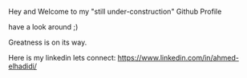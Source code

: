 Hey and Welcome to my "still under-construction" Github Profile 

have a look around ;)

Greatness is on its way.

Here is my linkedin lets connect: https://www.linkedin.com/in/ahmed-elhadidi/

